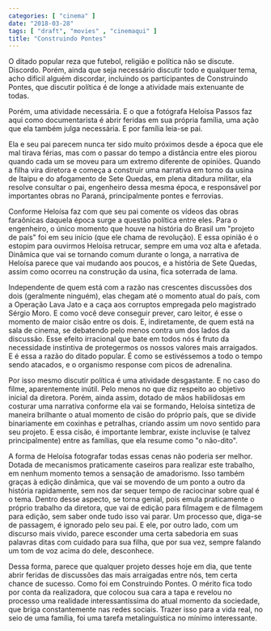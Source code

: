 ```yaml
---
categories: [ "cinema" ]
date: "2018-03-28"
tags: [ "draft", "movies" , "cinemaqui" ]
title: "Construindo Pontes"
---
```

O ditado popular reza que futebol, religião e política não se
discute. Discordo. Porém, ainda que seja necessário discutir todo e
qualquer tema, acho difícil alguém discordar, incluindo os participantes
de Construindo Pontes, que discutir política é de longe a atividade
mais extenuante de todas.

Porém, uma atividade necessária. E o que a fotógrafa Heloísa Passos
faz aqui como documentarista é abrir feridas em sua própria família,
uma ação que ela também julga necessária. E por família leia-se pai.

Ela e seu pai parecem nunca ter sido muito próximos desde a época
que ele mal tirava férias, mas com o passar do tempo a distância
entre eles piorou quando cada um se moveu para um extremo diferente
de opiniões. Quando a filha vira diretora e começa a construir uma
narrativa em torno da usina de Itaipu e do afogamento de Sete Quedas,
em plena ditadura militar, ela resolve consultar o pai, engenheiro
dessa mesma época, e responsável por importantes obras no Paraná,
principalmente pontes e ferrovias.

Conforme Heloísa faz com que seu pai comente os vídeos das obras
faraônicas daquela época surge a questão política entre eles. Para
o engenheiro, o único momento que houve na história do Brasil um
"projeto de país" foi em seu início (que ele chama de revolução). E
essa opinião é o estopim para ouvirmos Heloísa retrucar, sempre em
uma voz alta e afetada. Dinâmica que vai se tornando comum durante o
longa, a narrativa de Heloísa parece que vai mudando aos poucos, e a
história de Sete Quedas, assim como ocorreu na construção da usina,
fica soterrada de lama.

Independente de quem está com a razão nas crescentes discussões
dos dois (geralmente ninguém), elas chegam até o momento atual do
país, com a Operação Lava Jato e a caça aos corruptos empregada pelo
magistrado Sérgio Moro. E como você deve conseguir prever, caro leitor,
é esse o momento de maior cisão entre os dois. E, indiretamente, de
quem está na sala de cinema, se debatendo pelo menos contra um dos lados
da discussão. Esse efeito irracional que bate em todos nós é fruto da
necessidade instintiva de protegermos os nossos valores mais arraigados. E
é essa a razão do ditado popular. É como se estivéssemos a todo o
tempo sendo atacados, e o organismo response com picos de adrenalina.

Por isso mesmo discutir política é uma atividade desgastante. E no
caso do filme, aparentemente inútil. Pelo menos no que diz respeito
ao objetivo inicial da diretora. Porém, ainda assim, dotado de mãos
habilidosas em costurar uma narrativa conforme ela vai se formando,
Heloísa sintetiza de maneira brilhante o atual momento de cisão do
próprio país, que se divide binariamente em coxinhas e petralhas,
criando assim um novo sentido para seu projeto. E essa cisão, é
importante lembrar, existe incluvise (e talvez principalmente) entre as
famílias, que ela resume como "o não-dito".

A forma de Heloísa fotografar todas essas cenas não poderia ser
melhor. Dotada de mecanismos praticamente caseiros para realizar este
trabalho, em nenhum momento temos a sensação de amadorismo. Isso também
graças à edição dinâmica, que vai se movendo de um ponto a outro da
história rapidamente, sem nos dar sequer tempo de raciocinar sobre qual
é o tema. Dentro desse aspecto, se torna genial, pois emula praticamente
o próprio trabalho da diretora, que vai de edição para filmagem e de
filmagem para edição, sem saber onde tudo isso vai parar. Um processo
que, diga-se de passagem, é ignorado pelo seu pai. E ele, por outro
lado, com um discurso mais vivido, parece esconder uma certa sabedoria
em suas palavras ditas com cuidado para sua filha, que por sua vez,
sempre falando um tom de voz acima do dele, desconhece.

Dessa forma, parece que qualquer projeto desses hoje em dia, que tente
abrir feridas de discussões das mais arraigadas entre nós, tem certa
chance de sucesso. Como foi em Construindo Pontes. O mérito fica todo por
conta da realizadora, que colocou sua cara a tapa e revelou no processo
uma realidade interessantíssima do atual momento da sociedade, que briga
constantemente nas redes sociais. Trazer isso para a vida real, no seio
de uma família, foi uma tarefa metalinguística no mínimo interessante.
